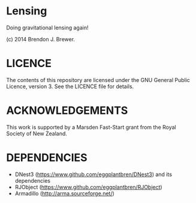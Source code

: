 Lensing
=======

Doing gravitational lensing again!

(c) 2014 Brendon J. Brewer.

LICENCE
=======

The contents of this repository are licensed under the GNU General Public
Licence, version 3. See the LICENCE file for details.

ACKNOWLEDGEMENTS
================

This work is supported by a Marsden Fast-Start grant
from the Royal Society of New Zealand.


DEPENDENCIES
============

* DNest3 (https://www.github.com/eggplantbren/DNest3) and its dependencies
* RJObject (https://www.github.com/eggplantbren/RJObject)
* Armadillo (http://arma.sourceforge.net/)

